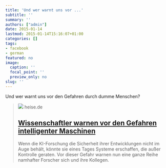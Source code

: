 ```yaml
---
title: 'Und wer warnt uns vor ...'
subtitle: ''
summary: ''
authors: ["admin"]
date: 2015-01-14
lastmod: 2015-01-14T15:16:07+01:00
categories: []
tags:
- facebook
- german
featured: no
image:
  caption: ''
  focal_point: ''
  preview_only: no
slug: ''
---
```

Und wer warnt uns vor den Gefahren durch dumme Menschen?
> [![](https://heise.cloudimg.io/bound/1200x1200/q85.png-lossy-85.webp-lossy-85.foil1/_www-heise-de_/imgs/18/1/4/1/5/1/4/4/KI-461dd704415dcba9.jpeg)](http://www.heise.de/newsticker/meldung/Wissenschaftler-warnen-vor-den-Gefahren-intelligenter-Maschinen-2517207.html)
> heise.de
> ## [Wissenschaftler warnen vor den Gefahren intelligenter Maschinen](http://www.heise.de/newsticker/meldung/Wissenschaftler-warnen-vor-den-Gefahren-intelligenter-Maschinen-2517207.html)
>
>Wenn die KI-Forschung die Sicherheit ihrer Entwicklungen nicht im Auge behält, könnte sie eines Tages Systeme erschaffen, die außer Kontrolle geraten. Vor dieser Gefahr warnen nun eine ganze Reihe namhafter Forscher sich und ihre Kollegen.



